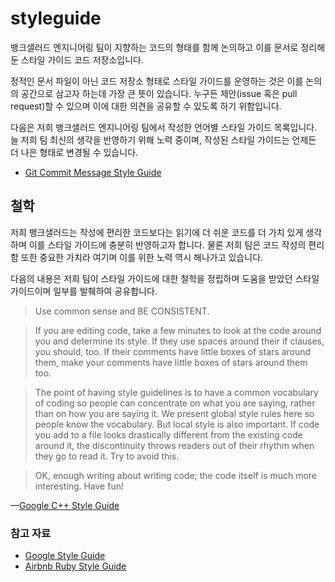 # styleguide

뱅크샐러드 엔지니어링 팀이 지향하는 코드의 형태를 함께 논의하고 이를 문서로 정리해둔 스타일 가이드 코드 저장소입니다. 

정적인 문서 파일이 아닌 코드 저장소 형태로 스타일 가이드를 운영하는 것은 이를 논의의 공간으로 삼고자 하는데 가장 큰 뜻이 있습니다. 누구든 제안(issue 혹은 pull request)할 수 있으며 이에 대한 의견을 공유할 수 있도록 하기 위함입니다.

다음은 저희 뱅크샐러드 엔지니어링 팀에서 작성한 언어별 스타일 가이드 목록입니다. 늘 저희 팀 최신의 생각을 반영하기 위해 노력 중이며, 작성된 스타일 가이드는 언제든 더 나은 형태로 변경될 수 있습니다.

- [Git Commit Message Style Guide](git/README.md)

## 철학

저희 뱅크샐러드는 작성에 편리한 코드보다는 읽기에 더 쉬운 코드를 더 가치 있게 생각하며 이를 스타일 가이드에 충분히 반영하고자 합니다. 물론 저희 팀은 코드 작성의 편리함 또한 중요한 가치라 여기며 이를 위한 노력 역시 해나가고 있습니다.

다음의 내용은 저희 팀이 스타일 가이드에 대한 철학을 정립하며 도움을 받았던 스타일 가이드이며 일부를 발췌하여 공유합니다. 

> Use common sense and BE CONSISTENT.

> If you are editing code, take a few minutes to look at the code around you and determine its style. If they use spaces around their if clauses, you should, too. If their comments have little boxes of stars around them, make your comments have little boxes of stars around them too.

> The point of having style guidelines is to have a common vocabulary of coding so people can concentrate on what you are saying, rather than on how you are saying it. We present global style rules here so people know the vocabulary. But local style is also important. If code you add to a file looks drastically different from the existing code around it, the discontinuity throws readers out of their rhythm when they go to read it. Try to avoid this.

> OK, enough writing about writing code; the code itself is much more interesting. Have fun!

&mdash;[Google C++ Style Guide](https://google.github.io/styleguide/cppguide.html)


### 참고 자료

- [Google Style Guide](https://github.com/google/styleguide)
- [Airbnb Ruby Style Guide](https://github.com/airbnb/ruby)
